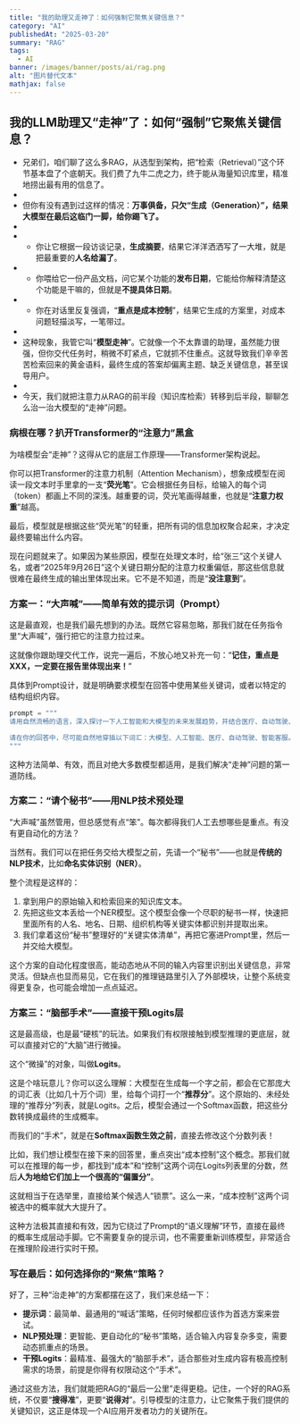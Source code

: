 ```yaml
---
title: "我的助理又走神了：如何强制它聚焦关键信息？"  
category: "AI"  
publishedAt: "2025-03-20"  
summary: "RAG"  
tags:  
  - AI    
banner: /images/banner/posts/ai/rag.png
alt: "图片替代文本"  
mathjax: false
---
```


## 我的LLM助理又“走神”了：如何“强制”它聚焦关键信息？

* 兄弟们，咱们聊了这么多RAG，从选型到架构，把“检索（Retrieval）”这个环节基本盘了个底朝天。我们费了九牛二虎之力，终于能从海量知识库里，精准地捞出最有用的信息了。
* 
* 但你有没有遇到过这样的情况：**万事俱备，只欠“生成（Generation）”，结果大模型在最后这临门一脚，给你踢飞了。**
* 
* *   你让它根据一段访谈记录，**生成摘要**，结果它洋洋洒洒写了一大堆，就是把最重要的**人名给漏了**。
* *   你喂给它一份产品文档，问它某个功能的**发布日期**，它能给你解释清楚这个功能是干嘛的，但就是**不提具体日期**。
* *   你在对话里反复强调，“**重点是成本控制**”，结果它生成的方案里，对成本问题轻描淡写，一笔带过。
* 
* 这种现象，我管它叫“**模型走神**”。它就像一个不太靠谱的助理，虽然能力很强，但你交代任务时，稍微不盯紧点，它就抓不住重点。这就导致我们辛辛苦苦检索回来的黄金语料，最终生成的答案却偏离主题、缺乏关键信息，甚至误导用户。
* 
* 今天，我们就把注意力从RAG的前半段（知识库检索）转移到后半段，聊聊怎么治一治大模型的“走神”问题。

### 病根在哪？扒开Transformer的“注意力”黑盒

为啥模型会“走神”？这得从它的底层工作原理——Transformer架构说起。

你可以把Transformer的注意力机制（Attention Mechanism），想象成模型在阅读一段文本时手里拿的一支“**荧光笔**”。它会根据任务目标，给输入的每个词（token）都画上不同的深浅。越重要的词，荧光笔画得越重，也就是“**注意力权重**”越高。

最后，模型就是根据这些“荧光笔”的轻重，把所有词的信息加权聚合起来，才决定最终要输出什么内容。

现在问题就来了。如果因为某些原因，模型在处理文本时，给“张三”这个关键人名，或者“2025年9月26日”这个关键日期分配的注意力权重偏低，那这些信息就很难在最终生成的输出里体现出来。它不是不知道，而是“**没注意到**”。

### 方案一：“大声喊”——简单有效的提示词（Prompt）

这是最直观，也是我们最先想到的办法。既然它容易忽略，那我们就在任务指令里“大声喊”，强行把它的注意力拉过来。

这就像你跟助理交代工作，说完一遍后，不放心地又补充一句：“**记住，重点是XXX，一定要在报告里体现出来！**”

具体到Prompt设计，就是明确要求模型在回答中使用某些关键词，或者以特定的结构组织内容。

```python
prompt = """
请用自然流畅的语言，深入探讨一下人工智能和大模型的未来发展趋势，并结合医疗、自动驾驶、智能客服等具体行业，分析它们的潜在应用和挑战。

请在你的回答中，尽可能自然地穿插以下词汇：大模型、人工智能、医疗、自动驾驶、智能客服。
"""
```

这种方法简单、有效，而且对绝大多数模型都适用，是我们解决“走神”问题的第一道防线。

### 方案二：“请个秘书”——用NLP技术预处理

“大声喊”虽然管用，但总感觉有点“笨”。每次都得我们人工去想哪些是重点。有没有更自动化的方法？

当然有。我们可以在把任务交给大模型之前，先请一个“秘书”——也就是**传统的NLP技术**，比如**命名实体识别（NER）**。

整个流程是这样的：
1.  拿到用户的原始输入和检索回来的知识库文本。
2.  先把这些文本丢给一个NER模型。这个模型会像一个尽职的秘书一样，快速把里面所有的人名、地名、日期、组织机构等关键实体都识别并提取出来。
3.  我们拿着这份“秘书”整理好的“关键实体清单”，再把它塞进Prompt里，然后一并交给大模型。

这个方案的自动化程度很高，能动态地从不同的输入内容里识别出关键信息，非常灵活。但缺点也显而易见，它在我们的推理链路里引入了外部模块，让整个系统变得更复杂，也可能会增加一点点延迟。

### 方案三：“脑部手术”——直接干预Logits层

这是最高级，也是最“硬核”的玩法。如果我们有权限接触到模型推理的更底层，就可以直接对它的“大脑”进行微操。

这个“微操”的对象，叫做**Logits**。

这是个啥玩意儿？你可以这么理解：大模型在生成每一个字之前，都会在它那庞大的词汇表（比如几十万个词）里，给每个词打一个“**推荐分**”。这个原始的、未经处理的“推荐分”列表，就是Logits。之后，模型会通过一个Softmax函数，把这些分数转换成最终的生成概率。

而我们的“手术”，就是在**Softmax函数生效之前**，直接去修改这个分数列表！

比如，我们想让模型在接下来的回答里，重点突出“成本控制”这个概念。那我们就可以在推理的每一步，都找到“成本”和“控制”这两个词在Logits列表里的分数，然后**人为地给它们加上一个很高的“偏置分”**。

这就相当于在选举里，直接给某个候选人“锁票”。这么一来，“成本控制”这两个词被选中的概率就大大提升了。

这种方法极其直接和有效，因为它绕过了Prompt的“语义理解”环节，直接在最终的概率生成层动手脚。它不需要复杂的提示词，也不需要重新训练模型，非常适合在推理阶段进行实时干预。

### 写在最后：如何选择你的“聚焦”策略？

好了，三种“治走神”的方案都摆在这了，我们来总结一下：

*   **提示词**：最简单、最通用的“喊话”策略，任何时候都应该作为首选方案来尝试。
*   **NLP预处理**：更智能、更自动化的“秘书”策略，适合输入内容复杂多变，需要动态抓重点的场景。
*   **干预Logits**：最精准、最强大的“脑部手术”，适合那些对生成内容有极高控制需求的场景，前提是你得有权限动这个“手术”。

通过这些方法，我们就能把RAG的“最后一公里”走得更稳。记住，一个好的RAG系统，不仅要“**搜得准**”，更要“**说得对**”。引导模型的注意力，让它聚焦于我们提供的关键知识，这正是体现一个AI应用开发者功力的关键所在。